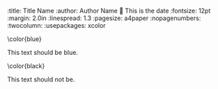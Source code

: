 :title: Title Name
:author: Author Name
:date: This is the date
:fontsize: 12pt
:margin: 2.0in
:linespread: 1.3
:pagesize: a4paper
:nopagenumbers:
:twocolumn:
:usepackages: xcolor

\color{blue}

This text should be blue.

\color{black}

This text should not be.
